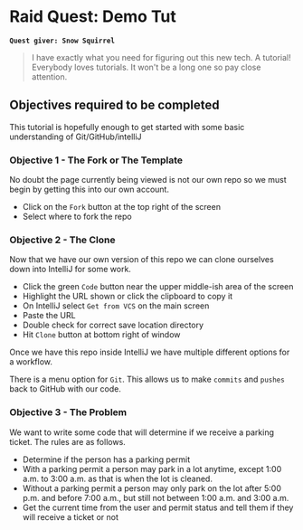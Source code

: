 # Raid Quest: Demo Tut
**`Quest giver: Snow Squirrel`**
>I have exactly what you need for figuring out this new tech.  A tutorial!  Everybody loves tutorials.  It won't be a long one so pay close attention.

## Objectives required to be completed
This tutorial is hopefully enough to get started with some basic understanding of Git/GitHub/intelliJ

### Objective 1 - The Fork or The Template
No doubt the page currently being viewed is not our own repo so we must begin by getting this into our own account.

- Click on the `Fork` button at the top right of the screen
- Select where to fork the repo

### Objective 2 - The Clone
Now that we have our own version of this repo we can clone ourselves down into IntelliJ for some work.

- Click the green `Code` button near the upper middle-ish area of the screen
- Highlight the URL shown or click the clipboard to copy it
- On IntelliJ select `Get from VCS` on the main screen 
- Paste the URL
- Double check for correct save location directory
- Hit `Clone` button at bottom right of window

Once we have this repo inside IntelliJ we have multiple different options for a workflow.  

There is a menu option for `Git`.  This allows us to make `commits` and `pushes` back to GitHub with our code.

### Objective 3 - The Problem
We want to write some code that will determine if we receive a parking ticket. The rules are as follows.

- Determine if the person has a parking permit
- With a parking permit a person may park in a lot anytime, except 1:00 a.m. to 3:00 a.m. as that is when the lot is cleaned.
- Without a parking permit a person may only park on the lot after 5:00 p.m. and before 7:00 a.m., but still not between 1:00 a.m. and 3:00 a.m.
- Get the current time from the user and permit status and tell them if they will receive a ticket or not
